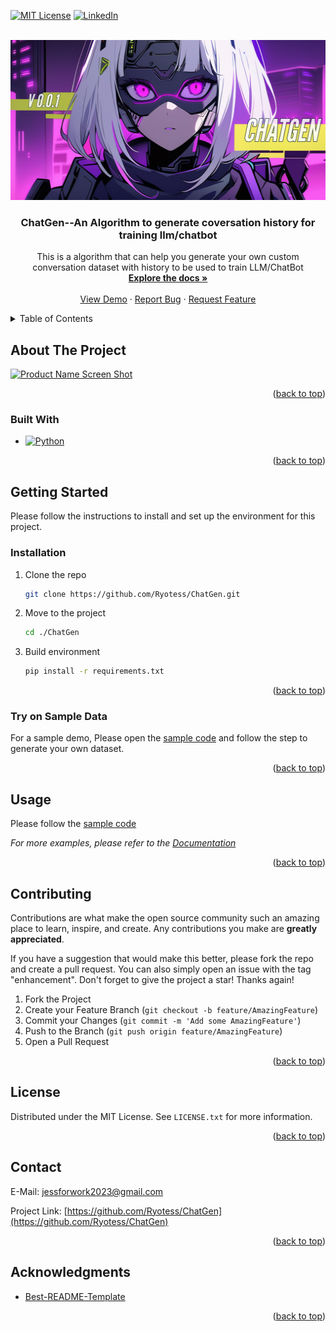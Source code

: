 <a name="readme-top"></a>

<!-- PROJECT SHIELDS -->
[![MIT License][license-shield]][license-url]
[![LinkedIn][linkedin-shield]][linkedin-url]

<!-- PROJECT LOGO -->
<br />
<div align="center">
  <a href="https://github.com/Ryotess/ChatGen">
    <img src="images/logo.png" alt="Logo" width="512" height="256">
  </a>

<h3 align="center">ChatGen--An Algorithm to generate coversation history for training llm/chatbot</h3>

  <p align="center">
    This is a algorithm that can help you generate your own custom conversation dataset with history to be used to train LLM/ChatBot
    <br />
    <a href="https://github.com/Ryotess/ChatGen"><strong>Explore the docs »</strong></a>
    <br />
    <br />
    <a href="https://github.com/Ryotess/ChatGen">View Demo</a>
    ·
    <a href="https://github.com/Ryotess/ChatGen/issues/new?labels=bug&template=bug-report---.md">Report Bug</a>
    ·
    <a href="https://github.com/Ryotess/ChatGen/issues/new?labels=enhancement&template=feature-request---.md">Request Feature</a>
  </p>
</div>



<!-- TABLE OF CONTENTS -->
<details>
  <summary>Table of Contents</summary>
  <ol>
    <li>
      <a href="#about-the-project">About The Project</a>
      <ul>
        <li><a href="#built-with">Built With</a></li>
      </ul>
    </li>
    <li>
      <a href="#getting-started">Getting Started</a>
      <ul>
        <li><a href="#installation">Installation</a></li>
      </ul>
    </li>
    <li><a href="#usage">Usage</a></li>
    <li><a href="#contributing">Contributing</a></li>
    <li><a href="#license">License</a></li>
    <li><a href="#contact">Contact</a></li>
    <li><a href="#acknowledgments">Acknowledgments</a></li>
  </ol>
</details>



<!-- ABOUT THE PROJECT -->
## About The Project

[![Product Name Screen Shot][product-screenshot]](https://example.com)

<p align="right">(<a href="#readme-top">back to top</a>)</p>



### Built With
* [![Python][Python]][Python-url]

<p align="right">(<a href="#readme-top">back to top</a>)</p>



<!-- GETTING STARTED -->
## Getting Started

Please follow the instructions to install and set up the environment for this project.

### Installation

1. Clone the repo
   ```sh
   git clone https://github.com/Ryotess/ChatGen.git
   ```
2. Move to the project
   ```sh
   cd ./ChatGen
   ```
3. Build environment
   ```sh
   pip install -r requirements.txt
   ```

<p align="right">(<a href="#readme-top">back to top</a>)</p>

### Try on Sample Data
For a sample demo, Please open the [sample code](https://github.com/Ryotess/ChatGen/blob/main/sample_code.ipynb) and follow the step to generate your own dataset.

<p align="right">(<a href="#readme-top">back to top</a>)</p>


<!-- USAGE EXAMPLES -->
## Usage

Please follow the [sample code](https://github.com/Ryotess/ChatGen/blob/main/sample_code.ipynb)

_For more examples, please refer to the [Documentation](https://example.com)_

<p align="right">(<a href="#readme-top">back to top</a>)</p>


<!-- CONTRIBUTING -->
## Contributing

Contributions are what make the open source community such an amazing place to learn, inspire, and create. Any contributions you make are **greatly appreciated**.

If you have a suggestion that would make this better, please fork the repo and create a pull request. You can also simply open an issue with the tag "enhancement".
Don't forget to give the project a star! Thanks again!

1. Fork the Project
2. Create your Feature Branch (`git checkout -b feature/AmazingFeature`)
3. Commit your Changes (`git commit -m 'Add some AmazingFeature'`)
4. Push to the Branch (`git push origin feature/AmazingFeature`)
5. Open a Pull Request

<p align="right">(<a href="#readme-top">back to top</a>)</p>



<!-- LICENSE -->
## License

Distributed under the MIT License. See `LICENSE.txt` for more information.

<p align="right">(<a href="#readme-top">back to top</a>)</p>



<!-- CONTACT -->
## Contact

E-Mail: jessforwork2023@gmail.com

Project Link: [https://github.com/Ryotess/ChatGen](https://github.com/Ryotess/ChatGen)

<p align="right">(<a href="#readme-top">back to top</a>)</p>



<!-- ACKNOWLEDGMENTS -->
## Acknowledgments

* [Best-README-Template](https://github.com/othneildrew/Best-README-Template)

<p align="right">(<a href="#readme-top">back to top</a>)</p>



<!-- MARKDOWN LINKS & IMAGES -->
<!-- https://www.markdownguide.org/basic-syntax/#reference-style-links -->
[license-shield]: https://img.shields.io/github/license/Ryotess/ChatGen.svg?style=for-the-badge
[license-url]: https://github.com/Ryotess/ChatGen/blob/master/LICENSE.txt
[linkedin-shield]: https://img.shields.io/badge/-LinkedIn-black.svg?style=for-the-badge&logo=linkedin&colorB=555
[linkedin-url]: https://www.linkedin.com/in/shaoyanchen
[product-screenshot]: images/screenshot.png
[Python]: https://img.shields.io/pypi/pyversions/numpy
[Python-url]: https://numpy.org/
